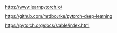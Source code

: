 https://www.learnpytorch.io/

https://github.com/mrdbourke/pytorch-deep-learning

https://pytorch.org/docs/stable/index.html
